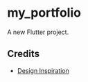 # my_portfolio

A new Flutter project.

## Credits

* [Design Inspiration](https://www.inkyy.com/portfolio-website-free-adobe-xd-template/)